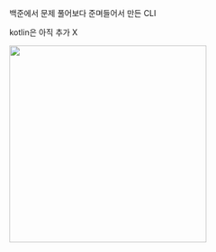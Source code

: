 백준에서 문제 풀어보다 준며들어서 만든 CLI

kotlin은 아직 추가 X

<img src="https://user-images.githubusercontent.com/53224348/182341340-901f17f3-5aa7-449d-b7e7-f130130a0deb.gif"
width=350 height=350>

